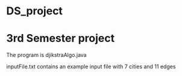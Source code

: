 # DS_project
# 3rd Semester project
The program is djikstraAlgo.java


inputFile.txt contains an example input file with 7 cities and 11 edges
